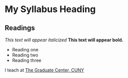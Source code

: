 # My Syllabus Heading
## Readings

*This text will appear italicized*
**This text will appear bold.**

- Reading one
- Reading two
- Reading three

I teach at [The Graduate Center, CUNY](https://www.gc.cuny.edu)